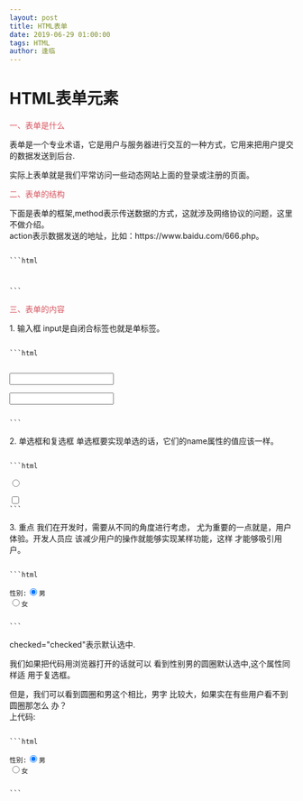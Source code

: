 ```yaml
---
layout: post
title: HTML表单
date: 2019-06-29 01:00:00
tags: HTML
author: 逢临
---
```


<h1>HTML表单元素</h1>
<div>
<p style="color:#D6555F;">一、表单是什么
</p>
<p>表单是一个专业术语，它是用户与服务器进行交互的一种方式，它用来把用户提交的数据发送到后台.
</p>
</div>
<div>
<p>
实际上表单就是我们平常访问一些动态网站上面的登录或注册的页面。
</p>
<p style="color:#D6555F;">二、表单的结构
</p>
<p>下面是表单的框架,method表示传送数据的方式，这就涉及网络协议的问题，这里不做介绍。<br>
action表示数据发送的地址，比如：https://www.baidu.com/666.php。
</p>

<code>
```html
<form method="get/post" action="">
</form>
```
</code>

</div>
<div>
<p style="color:#D6555F;">三、表单的内容</p>
<p>
1. 输入框
input是自闭合标签也就是单标签。
</p>

<code>
```html
<form method="get/post" action="">
<!-- 文本输入框 -->
<input type="text" name="username">
<!-- 密码输入框 -->
<input type="password" name="password">
</form>
```</code>


<p>
2. 单选框和复选框
单选框要实现单选的话，它们的name属性的值应该一样。
</p>

<code>
```html
<!-- 单选框 -->
<input type="radio" name="" value="">
<!-- 复选框 -->
<input type="checkbox" name="" value="">
```</code>


<p>
3. 重点
我们在开发时，需要从不同的角度进行考虑，
尤为重要的一点就是，用户体验。开发人员应
该减少用户的操作就能够实现某样功能，这样
才能够吸引用户。
</p>

<code>
```html
<form action="" method="get/post">
性别:<input type="radio" name="sex" value="man" checked="checked">男
<input type="radio" name="sex" value="woman">女
</form>
```
</code>

<p>checked="checked"表示默认选中.
</p>
<p>我们如果把代码用浏览器打开的话就可以
看到性别男的圆圈默认选中,这个属性同样适
用于复选框。
</p>
<p>
但是，我们可以看到圆圈和男这个相比，男字
比较大，如果实在有些用户看不到圆圈那怎么
办？<br/>
上代码:
</p>

<code>
```html
<form action="" method="get/post">
性别:<input type="radio" name="sex" value="man" checked="checked" id="man"><label for="man">男</label>
<input type="radio" name="sex" value="woman" id="woman"><label for="woman">女</label>
</form>
```
</code>

</div>